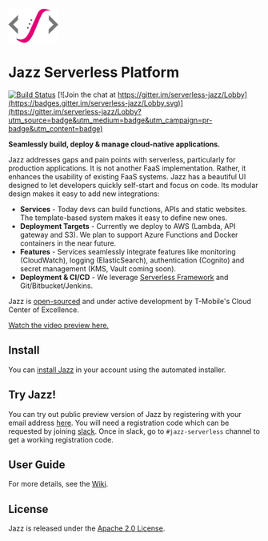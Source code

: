 ![Jazz Logo](logo.png)
# Jazz Serverless Platform
[![Build Status](https://travis-ci.org/tmobile/jazz.svg?branch=master)](https://travis-ci.org/tmobile/jazz) [![Join the chat at https://gitter.im/serverless-jazz/Lobby](https://badges.gitter.im/serverless-jazz/Lobby.svg)](https://gitter.im/serverless-jazz/Lobby?utm_source=badge&utm_medium=badge&utm_campaign=pr-badge&utm_content=badge)

**Seamlessly build, deploy & manage cloud-native applications.**

Jazz addresses gaps and pain points with serverless, particularly for production applications. It is not another FaaS implementation. Rather, it enhances the usability of existing FaaS systems. Jazz has a beautiful UI designed to let developers quickly self-start and focus on code. Its modular design makes it easy to add new integrations:

* **Services** - Today devs can build functions, APIs and static websites. The template-based system makes it easy to define new ones.
* **Deployment Targets** - Currently we deploy to AWS (Lambda, API gateway and S3). We plan to support Azure Functions and Docker containers in the near future.
* **Features** - Services seamlessly integrate features like monitoring (CloudWatch), logging (ElasticSearch), authentication (Cognito) and secret management (KMS, Vault coming soon).
* **Deployment & CI/CD** - We leverage [Serverless Framework](http://www.serverless.com) and Git/Bitbucket/Jenkins.

Jazz is [open-sourced](http://opensource.t-mobile.com) and under active development by T-Mobile's Cloud Center of Excellence.

[Watch the video preview here.](https://www.youtube.com/watch?v=6Kp1yxMjn1k)

## Install

You can [install Jazz](https://github.com/tmobile/jazz-installer) in your account using the automated installer.

## Try Jazz!
You can try out public preview version of Jazz by registering with your email address [here](http://try.tmo-jazz.net). You will need a registration code which can be requested by joining [slack](https://tmo-oss-getinvite.herokuapp.com/). Once in slack, go to `#jazz-serverless` channel to get a working registration code.

## User Guide

For more details, see the [Wiki](https://github.com/tmobile/jazz/wiki).

## License

Jazz is released under the [Apache 2.0 License](http://www.apache.org/licenses/LICENSE-2.0).
